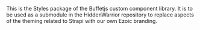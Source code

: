 This is the Styles package of the Buffetjs custom component library. It is to be used as a submodule in the HiddenWarrior repository to replace aspects of the theming related to Strapi with our own Ezoic branding.